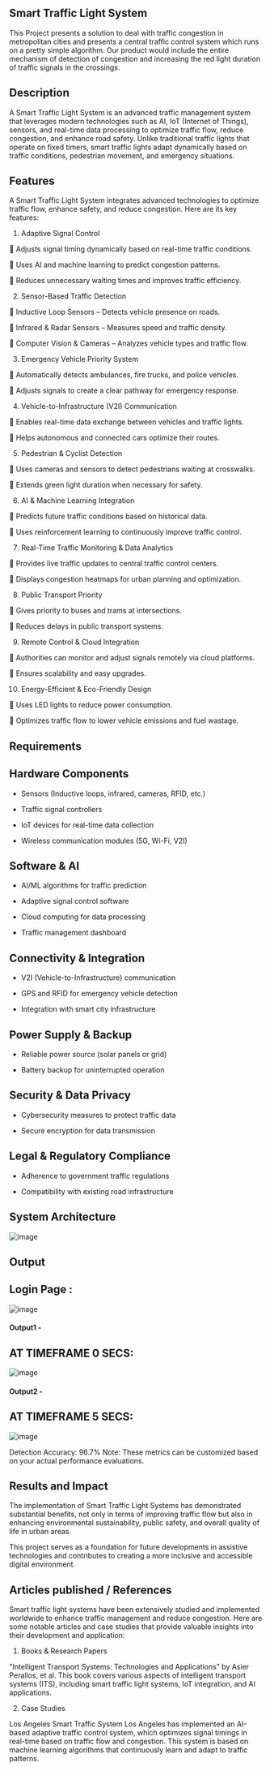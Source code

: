 ## Smart Traffic Light System
This Project presents a solution to deal with traffic congestion in metropolitan cities and presents a central traffic control system which runs on a pretty simple algorithm. Our product would include the entire mechanism of detection of congestion and increasing the red light duration of traffic signals in the crossings.

## Description
A Smart Traffic Light System is an advanced traffic management system that leverages modern technologies such as AI, IoT (Internet of Things), sensors, and real-time data processing to optimize traffic flow, reduce congestion, and enhance road safety. Unlike traditional traffic lights that operate on fixed timers, smart traffic lights adapt dynamically based on traffic conditions, pedestrian movement, and emergency situations.

## Features
A Smart Traffic Light System integrates advanced technologies to optimize traffic flow, enhance safety, and reduce congestion. Here are its key features:

1. Adaptive Signal Control
   
🔹 Adjusts signal timing dynamically based on real-time traffic conditions.

🔹 Uses AI and machine learning to predict congestion patterns.

🔹 Reduces unnecessary waiting times and improves traffic efficiency.

2. Sensor-Based Traffic Detection
   
🔹 Inductive Loop Sensors – Detects vehicle presence on roads.

🔹 Infrared & Radar Sensors – Measures speed and traffic density.

🔹 Computer Vision & Cameras – Analyzes vehicle types and traffic flow.

3. Emergency Vehicle Priority System
   
🔹 Automatically detects ambulances, fire trucks, and police vehicles.

🔹 Adjusts signals to create a clear pathway for emergency response.

4. Vehicle-to-Infrastructure (V2I) Communication
   
🔹 Enables real-time data exchange between vehicles and traffic lights.

🔹 Helps autonomous and connected cars optimize their routes.

5. Pedestrian & Cyclist Detection

🔹 Uses cameras and sensors to detect pedestrians waiting at crosswalks.

🔹 Extends green light duration when necessary for safety.

6. AI & Machine Learning Integration
    
🔹 Predicts future traffic conditions based on historical data.

🔹 Uses reinforcement learning to continuously improve traffic control.

7. Real-Time Traffic Monitoring & Data Analytics
    
🔹 Provides live traffic updates to central traffic control centers.

🔹 Displays congestion heatmaps for urban planning and optimization.

8. Public Transport Priority
    
🔹 Gives priority to buses and trams at intersections.

🔹 Reduces delays in public transport systems.

9. Remote Control & Cloud Integration
    
🔹 Authorities can monitor and adjust signals remotely via cloud platforms.

🔹 Ensures scalability and easy upgrades.

10. Energy-Efficient & Eco-Friendly Design
    
🔹 Uses LED lights to reduce power consumption.

🔹 Optimizes traffic flow to lower vehicle emissions and fuel wastage.

## Requirements
## Hardware Components

* Sensors (Inductive loops, infrared, cameras, RFID, etc.)

* Traffic signal controllers

* IoT devices for real-time data collection

* Wireless communication modules (5G, Wi-Fi, V2I)

## Software & AI

* AI/ML algorithms for traffic prediction
  
* Adaptive signal control software

* Cloud computing for data processing

* Traffic management dashboard

## Connectivity & Integration

* V2I (Vehicle-to-Infrastructure) communication
  
* GPS and RFID for emergency vehicle detection
  
* Integration with smart city infrastructure

## Power Supply & Backup

* Reliable power source (solar panels or grid)

* Battery backup for uninterrupted operation

## Security & Data Privacy

* Cybersecurity measures to protect traffic data

* Secure encryption for data transmission

## Legal & Regulatory Compliance

* Adherence to government traffic regulations

* Compatibility with existing road infrastructure

## System Architecture
<!--Embed the system architecture diagram as shown below-->

![image](https://github.com/user-attachments/assets/89bc30b5-054c-4a52-91b4-d742ca42b32c)




## Output

## Login Page :

![image](https://github.com/user-attachments/assets/4be3fdfc-290a-41ab-aa59-de4959488a1c)


#### Output1 - 

## AT TIMEFRAME 0 SECS:


![image](https://github.com/user-attachments/assets/62876952-d1a0-4c9f-90d9-8ff3d783736b)



#### Output2 - 

## AT TIMEFRAME 5 SECS:

![image](https://github.com/user-attachments/assets/0c4ef709-5de5-43fe-991b-232162640194)


Detection Accuracy: 96.7%
Note: These metrics can be customized based on your actual performance evaluations.


## Results and Impact

The implementation of Smart Traffic Light Systems has demonstrated substantial benefits, not only in terms of improving traffic flow but also in enhancing environmental sustainability, public safety, and overall quality of life in urban areas.

This project serves as a foundation for future developments in assistive technologies and contributes to creating a more inclusive and accessible digital environment.

## Articles published / References

Smart traffic light systems have been extensively studied and implemented worldwide to enhance traffic management and reduce congestion. Here are some notable articles and case studies that provide valuable insights into their development and application:

1. Books & Research Papers
   
"Intelligent Transport Systems: Technologies and Applications" by Asier Perallos, et al.
This book covers various aspects of intelligent transport systems (ITS), including smart traffic light systems, IoT integration, and AI applications.

2. Case Studies
   
Los Angeles Smart Traffic System
Los Angeles has implemented an AI-based adaptive traffic control system, which optimizes signal timings in real-time based on traffic flow and congestion. This system is based on machine learning algorithms that continuously learn and adapt to traffic patterns.




